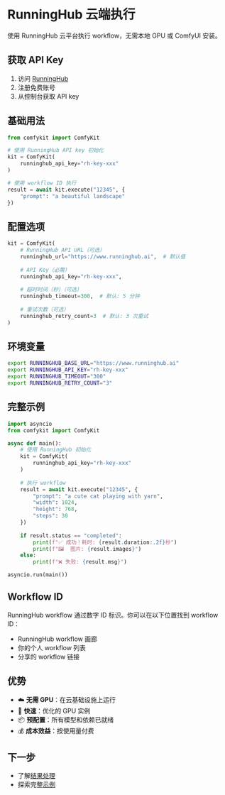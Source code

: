 # RunningHub 云端执行

使用 RunningHub 云平台执行 workflow，无需本地 GPU 或 ComfyUI 安装。

## 获取 API Key

1. 访问 [RunningHub](https://www.runninghub.ai)
2. 注册免费账号
3. 从控制台获取 API key

## 基础用法

```python
from comfykit import ComfyKit

# 使用 RunningHub API key 初始化
kit = ComfyKit(
    runninghub_api_key="rh-key-xxx"
)

# 使用 workflow ID 执行
result = await kit.execute("12345", {
    "prompt": "a beautiful landscape"
})
```

## 配置选项

```python
kit = ComfyKit(
    # RunningHub API URL（可选）
    runninghub_url="https://www.runninghub.ai",  # 默认值
    
    # API Key（必需）
    runninghub_api_key="rh-key-xxx",
    
    # 超时时间（秒）（可选）
    runninghub_timeout=300,  # 默认: 5 分钟
    
    # 重试次数（可选）
    runninghub_retry_count=3  # 默认: 3 次重试
)
```

## 环境变量

```bash
export RUNNINGHUB_BASE_URL="https://www.runninghub.ai"
export RUNNINGHUB_API_KEY="rh-key-xxx"
export RUNNINGHUB_TIMEOUT="300"
export RUNNINGHUB_RETRY_COUNT="3"
```

## 完整示例

```python
import asyncio
from comfykit import ComfyKit

async def main():
    # 使用 RunningHub 初始化
    kit = ComfyKit(
        runninghub_api_key="rh-key-xxx"
    )
    
    # 执行 workflow
    result = await kit.execute("12345", {
        "prompt": "a cute cat playing with yarn",
        "width": 1024,
        "height": 768,
        "steps": 30
    })
    
    if result.status == "completed":
        print(f"✅ 成功！耗时: {result.duration:.2f}秒")
        print(f"🖼️  图片: {result.images}")
    else:
        print(f"❌ 失败: {result.msg}")

asyncio.run(main())
```

## Workflow ID

RunningHub workflow 通过数字 ID 标识。你可以在以下位置找到 workflow ID：

- RunningHub workflow 画廊
- 你的个人 workflow 列表
- 分享的 workflow 链接

## 优势

- ☁️ **无需 GPU**：在云基础设施上运行
- 🚀 **快速**：优化的 GPU 实例
- 📦 **预配置**：所有模型和依赖已就绪
- 💰 **成本效益**：按使用量付费

## 下一步

- 了解[结果处理](results.md)
- 探索完整[示例](../examples.md)

